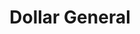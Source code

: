 ---
title: "Dollar General"
url: /elizabethtown/dollar-general-west-dixie-avenue/
shop: variety store
---